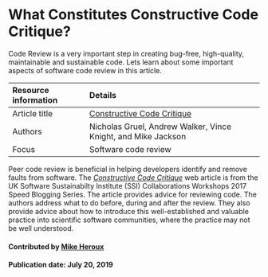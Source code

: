 
# What Constitutes Constructive Code Critique?

Code Review is a very important step in creating bug-free, high-quality, maintainable and sustainable code. Lets learn about some important aspects of software code review in this article.

Resource information | Details
:--- | :--- 
Article title  | [Constructive Code Critique](https://www.software.ac.uk/blog/2017-05-11-constructive-code-critique)
Authors | Nicholas Gruel, Andrew Walker, Vince Knight, and Mike Jackson
Focus | Software code review

Peer code review is beneficial in helping developers identify and remove faults from software. The *[Constructive Code Critique](https://www.software.ac.uk/blog/2017-05-11-constructive-code-critique)* web article is from the UK Software Sustainabilty Institute (SSI) Collaborations Workshops 2017 Speed Blogging Series. The article provides advice for reviewing code.  The authors address what to do before, during and after the review.  They also provide advice about how to introduce this well-established and valuable practice into scientific software communities, where the practice may not be well understood.

<!--- #### Publication date: May 28, 2018 --->

#### Contributed by [Mike Heroux](https://github.com/maherou "Mike Heroux GitHub Profile")

#### Publication date: July 20, 2019

<!---
Publish: yes
Categories: Planning
Topics: Software engineering
Level: 2
Prerequisites: defaults
Aggregate: none
--->
